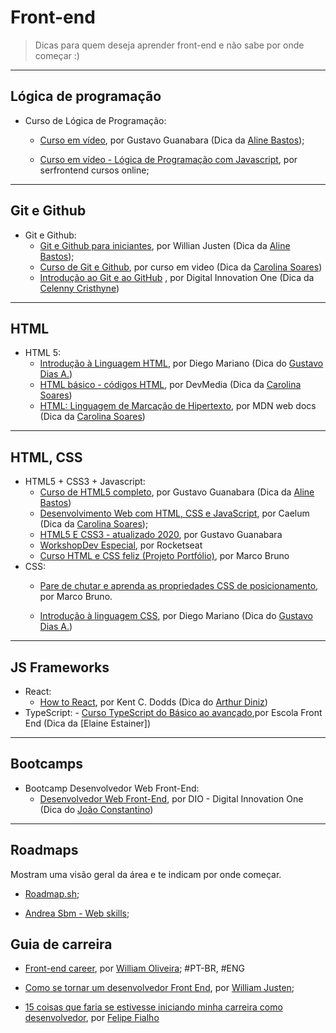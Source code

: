 # Front-end

> Dicas para quem deseja aprender front-end e não sabe por onde começar :)

---

## Lógica de programação

- Curso de Lógica de Programação:
    - [Curso em vídeo](https://www.youtube.com/playlist?list=PLHz_AreHm4dmSj0MHol_aoNYCSGFqvfXV), por Gustavo Guanabara (Dica da [Aline Bastos](https://www.twitter.com/alinebastos));

    - [Curso em vídeo - Lógica de Programação com Javascript](https://www.youtube.com/playlist?list=PL1dUY2RYa2RidB3B134ywckDyf-FOwbv7), por serfrontend cursos online;

---

## Git e Github

- Git e Github:
    - [Git e Github para iniciantes](https://www.udemy.com/course/git-e-github-para-iniciantes/), por Willian Justen (Dica da [Aline Bastos](https://www.twitter.com/alinebastos));
    - [Curso de Git e Github](https://www.cursoemvideo.com/course/curso-de-git-e-github/), por curso em video (Dica da [Carolina Soares](https://github.com/MariaCarolinass/))
    - [Introdução ao Git e ao GitHub](https://web.digitalinnovation.one/course/introducao-ao-git-e-ao-github/learning/75b9fe49-6ed4-4480-83a7-7e37fc356aa9/) , por Digital Innovation One (Dica da [Celenny Cristhyne](https://github.com/celenny))

---
## HTML

- HTML 5:
	- [Introdução à Linguagem HTML](https://www.udemy.com/share/101qTeAkQddFxVRns=/), por Diego Mariano (Dica do [Gustavo Dias A.](https://github.com/gfda))
	- [HTML básico - códigos HTML](https://www.devmedia.com.br/html-basico-codigos-html/16596), por DevMedia (Dica da [Carolina Soares](https://github.com/MariaCarolinass/))
	- [HTML: Linguagem de Marcação de Hipertexto](https://developer.mozilla.org/pt-BR/docs/Web/HTML), por MDN web docs (Dica da [Carolina Soares](https://github.com/MariaCarolinass/))

---

## HTML, CSS
- HTML5 + CSS3 + Javascript:
    - [Curso de HTML5 completo](https://www.youtube.com/playlist?list=PLHz_AreHm4dlAnJ_jJtV29RFxnPHDuk9o), por Gustavo Guanabara (Dica da [Aline Bastos](https://www.twitter.com/alinebastos))
    - [Desenvolvimento Web com HTML, CSS e JavaScript](https://www.caelum.com.br/apostila/apostila-html-css-javascript.pdf?fbclid=IwAR32oGKAOhdzllyoUHgJUPhBdeJjVgSdWYZmJjelDs8JH3t4MvepSvJhbJ4), por Caelum (Dica da [Carolina Soares](https://github.com/MariaCarolinass/));
    - [HTML5 E CSS3 - atualizado 2020](https://www.youtube.com/watch?v=Ejkb_YpuHWs&list=PLHz_AreHm4dkZ9-atkcmcBaMZdmLHft8n), por Gustavo Guanabara
    - [WorkshopDev Especial](https://www.youtube.com/watch?v=cprMYC8PCVY&list=PL85ITvJ7FLohGTWaE_p0J6B-TLmQbN4ka), por Rocketseat
    - [Curso HTML e CSS feliz (Projeto Portfólio)](https://www.youtube.com/playlist?list=PLirko8T4cEmzrH3jIJi7R7ufeqcpXYaLa), por Marco Bruno
- CSS:
    - [Pare de chutar e aprenda as propriedades CSS de posicionamento](https://www.youtube.com/playlist?list=PLirko8T4cEmx5eBb1-9j6T6Gl4aBtZ_5x), por Marco Bruno.

    - [Introdução à linguagem CSS](https://www.udemy.com/course/introducao-a-linguagem-css/), por Diego Mariano (Dica do [Gustavo Dias A.](https://github.com/gfda))


---
## JS Frameworks

- React:
	- [How to React](https://kentcdodds.com/blog/how-to-react), por Kent C. Dodds (Dica do [Arthur Diniz](https://arthurvdiniz.me))
- TypeScript:
        - [Curso TypeScript do Básico ao avançado](https://www.youtube.com/watch?v=Z0RlhHuw6hk&list=PL4iwH9RF8xHlxBrCZImFELtiew3TneihE),por Escola Front End (Dica da [Elaine Estainer])
---

## Bootcamps

- Bootcamp Desenvolvedor Web Front-End:
    - [Desenvolvedor Web Front-End](https://digitalinnovation.one/bootcamps/desenvolvedor-web-front-end), por DIO - Digital Innovation One (Dica do [João Constantino](https://joaopedro-portfolio.vercel.app/))
---
## Roadmaps

Mostram uma visão geral da área e te indicam por onde começar.

- [Roadmap.sh](https://roadmap.sh/frontend);

- [Andrea Sbm - Web skills](https://andreasbm.github.io/web-skills/);


## Guia de carreira


- [Front-end career](https://frontend.guide/), por [William Oliveira](http://woliveiras.com.br/); #PT-BR, #ENG

- [Como se tornar um desenvolvedor Front End](https://willianjusten.com.br/como-se-tornar-um-desenvolvedor-front-end/), por [William Justen](https://willianjusten.com.br/);

- [15 coisas que faria se estivesse iniciando minha carreira como desenvolvedor](https://www.felipefialho.com/blog/15-coisas-que-faria-se-estivesse-iniciando-minha-carreira-como-desenvolvedor/), por [Felipe Fialho](https://github.com/felipefialho) 

